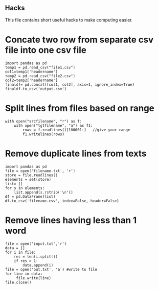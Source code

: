 ## Hacks
This file contains short useful hacks to make computing easier.

# Concate two row from separate csv file into one csv file
```
import pandas as pd
temp1 = pd.read_csv("file1.csv")
col1=temp1['headername']
temp2 = pd.read_csv("file2.csv")
col2=temp2['headername']
finaldf= pd.concat([col1, col2], axis=1, ignore_index=True)
finaldf.to_csv('output.csv')
```

# Split lines from files based on range

```
with open("srcfilename", "r") as f:
    with open("tgtfilename", "a") as f1:
        rows = f.readlines()[100001:]   //give your range
        f1.writelines(rows)
```

# Remove duplicate lines from texts
```
import pandas as pd
file = open('filename.txt', 'r') 
store = file.readlines()
elements = set(store)
list= []
for s in elements:
    list.append(s.rstrip('\n'))
df = pd.DataFrame(list)
df.to_csv('filename.csv', index=False, header=False)
```
# Remove lines having less than 1 word
```
file = open('input.txt','r')
data = []
for i in file:
    res = len(i.split())
    if res > 1:
        data.append(i)
file = open('out.txt', 'a') #write to file
for line in data:
     file.write(line)
file.close()
```

